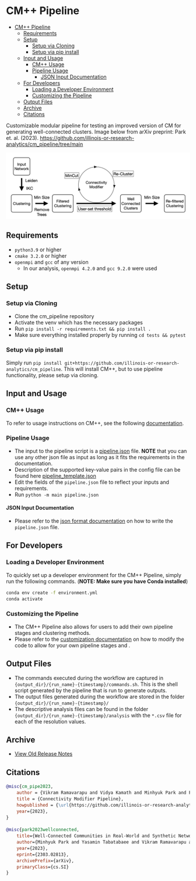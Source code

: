 # CM++ Pipeline

- [CM++ Pipeline](#cm-pipeline)
  - [Requirements](#requirements)
  - [Setup](#setup)
    - [Setup via Cloning](#setup-via-cloning)
    - [Setup via pip install](#setup-via-pip-install)
  - [Input and Usage](#input-and-usage)
    - [CM++ Usage](#cm-usage)
    - [Pipeline Usage](#pipeline-usage)
      - [JSON Input Documentation](#json-input-documentation)
  - [For Developers](#for-developers)
    - [Loading a Developer Environment](#loading-a-developer-environment)
    - [Customizing the Pipeline](#customizing-the-pipeline)
  - [Output Files](#output-files)
  - [Archive](#archive)
  - [Citations](#citations)

Customizable modular pipeline for testing an improved version of CM for generating well-connected clusters. Image below from arXiv preprint: Park et. al. (2023). https://github.com/illinois-or-research-analytics/cm_pipeline/tree/main

![cm_pipeline Overview](figures/cm_pp_overview.png)

## Requirements

- `python3.9` or higher
- `cmake 3.2.0` or higher
- `openmpi` and `gcc` of any version
  - In our analysis, `openmpi 4.2.0` and `gcc 9.2.0` were used

## Setup

### Setup via Cloning

- Clone the cm_pipeline repository
- Activate the venv which has the necessary packages
- Run `pip install -r requirements.txt && pip install .`
- Make sure everything installed properly by running `cd tests && pytest`

### Setup via pip install

Simply run `pip install git+https://github.com/illinois-or-research-analytics/cm_pipeline`. This will install CM++, but to use pipeline functionality, please setup via cloning.

## Input and Usage

### CM++ Usage

To refer to usage instructions on CM++, see the following [documentation](docs/cmpp.md).

### Pipeline Usage

- The input to the pipeline script is a [pipeline.json](pipeline.json) file. **NOTE** that you can use any other json file as input as long as it fits the requirements in the documentation.
- Description of the supported key-value pairs in the config file can be found here [pipeline_template.json](docs/pipeline_template.json)
- Edit the fields of the `pipeline.json` file to reflect your inputs and requirements.
- Run `python -m main pipeline.json`

#### JSON Input Documentation

- Please refer to the [json format documentation](docs/json_format.md) on how to write the `pipeline.json` file.

## For Developers

### Loading a Developer Environment

To quickly set up a developer environment for the CM++ Pipeline, simply run the following commands. (**NOTE: Make sure you have Conda installed**)

```bash
conda env create -f environment.yml
conda activate 
```

### Customizing the Pipeline

- The CM++ Pipeline also allows for users to add their own pipeline stages and clustering methods.
- Please refer to the [customization documentation](docs/pipeline_customization.md) on how to modify the code to allow for your own pipeline stages and .

## Output Files

- The commands executed during the workflow are captured in `{output_dir}/{run_name}-{timestamp}/commands.sh`. This is the shell script generated by the pipeline that is run to generate outputs.
- The output files generated during the workflow are stored in the folder `{output_dir}/{run_name}-{timestamp}/`
- The descriptive analysis files can be found in the folder `{output_dir}/{run_name}-{timestamp}/analysis` with the `*.csv` file for each of the resolution values.

## Archive

- [View Old Release Notes](https://github.com/illinois-or-research-analytics/cm_pipeline/releases)

## Citations

```bibtex
@misc{cm_pipe2023,
    author = {Vikram Ramavarapu and Vidya Kamath and Minhyuk Park and Fabio Ayres and George Chacko},
    title = {Connectivity Modifier Pipeline},
    howpublished = {\url{https://github.com/illinois-or-research-analytics/cm_pipeline}},
    year={2023},
}

@misc{park2023wellconnected,
    title={Well-Connected Communities in Real-World and Synthetic Networks}, 
    author={Minhyuk Park and Yasamin Tabatabaee and Vikram Ramavarapu and Baqiao Liu and Vidya Kamath Pailodi and Rajiv Ramachandran and Dmitriy Korobskiy and Fabio Ayres and George Chacko and Tandy Warnow},
    year={2023},
    eprint={2303.02813},
    archivePrefix={arXiv},
    primaryClass={cs.SI}
}
```

